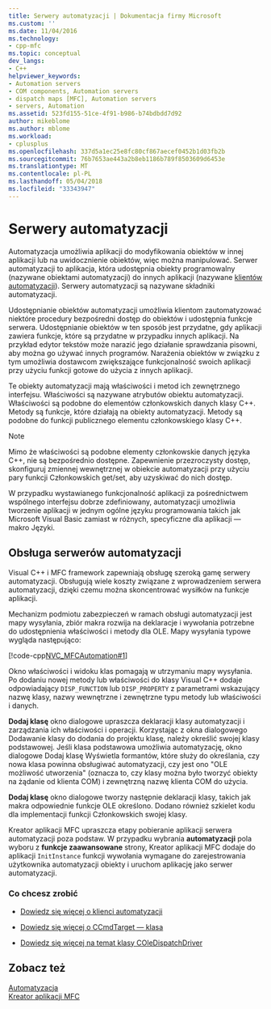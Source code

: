 ```yaml
---
title: Serwery automatyzacji | Dokumentacja firmy Microsoft
ms.custom: ''
ms.date: 11/04/2016
ms.technology:
- cpp-mfc
ms.topic: conceptual
dev_langs:
- C++
helpviewer_keywords:
- Automation servers
- COM components, Automation servers
- dispatch maps [MFC], Automation servers
- servers, Automation
ms.assetid: 523fd155-51ce-4f91-b986-b74bdbdd7d92
author: mikeblome
ms.author: mblome
ms.workload:
- cplusplus
ms.openlocfilehash: 337d5a1ec25e8fc80cf867aecef0452b1d03fb2b
ms.sourcegitcommit: 76b7653ae443a2b8eb1186b789f8503609d6453e
ms.translationtype: MT
ms.contentlocale: pl-PL
ms.lasthandoff: 05/04/2018
ms.locfileid: "33343947"
---
```

# <a name="automation-servers"></a>Serwery automatyzacji
Automatyzacja umożliwia aplikacji do modyfikowania obiektów w innej aplikacji lub na uwidocznienie obiektów, więc można manipulować. Serwer automatyzacji to aplikacja, która udostępnia obiekty programowalny (nazywane obiektami automatyzacji) do innych aplikacji (nazywane [klientów automatyzacji](../mfc/automation-clients.md)). Serwery automatyzacji są nazywane składniki automatyzacji.  
  
 Udostępnianie obiektów automatyzacji umożliwia klientom zautomatyzować niektóre procedury bezpośredni dostęp do obiektów i udostępnia funkcje serwera. Udostępnianie obiektów w ten sposób jest przydatne, gdy aplikacji zawiera funkcje, które są przydatne w przypadku innych aplikacji. Na przykład edytor tekstów może narazić jego działanie sprawdzania pisowni, aby można go używać innych programów. Narażenia obiektów w związku z tym umożliwia dostawcom zwiększające funkcjonalność swoich aplikacji przy użyciu funkcji gotowe do użycia z innych aplikacji.  
  
 Te obiekty automatyzacji mają właściwości i metod ich zewnętrznego interfejsu. Właściwości są nazywane atrybutów obiektu automatyzacji. Właściwości są podobne do elementów członkowskich danych klasy C++. Metody są funkcje, które działają na obiekty automatyzacji. Metody są podobne do funkcji publicznego elementu członkowskiego klasy C++.  
  
> [!NOTE]
>  Mimo że właściwości są podobne elementy członkowskie danych języka C++, nie są bezpośrednio dostępne. Zapewnienie przezroczysty dostęp, skonfiguruj zmiennej wewnętrznej w obiekcie automatyzacji przy użyciu pary funkcji Członkowskich get/set, aby uzyskiwać do nich dostęp.  
  
 W przypadku wystawianego funkcjonalność aplikacji za pośrednictwem wspólnego interfejsu dobrze zdefiniowany, automatyzacji umożliwia tworzenie aplikacji w jednym ogólne języku programowania takich jak Microsoft Visual Basic zamiast w różnych, specyficzne dla aplikacji — makro Języki.  
  
##  <a name="_core_support_for_automation_servers"></a> Obsługa serwerów automatyzacji  
 Visual C++ i MFC framework zapewniają obsługę szeroką gamę serwery automatyzacji. Obsługują wiele koszty związane z wprowadzeniem serwera automatyzacji, dzięki czemu można skoncentrować wysiłków na funkcje aplikacji.  
  
 Mechanizm podmiotu zabezpieczeń w ramach obsługi automatyzacji jest mapy wysyłania, zbiór makra rozwija na deklaracje i wywołania potrzebne do udostępnienia właściwości i metody dla OLE. Mapy wysyłania typowe wygląda następująco:  
  
 [!code-cpp[NVC_MFCAutomation#1](../mfc/codesnippet/cpp/automation-servers_1.cpp)]  
  
 Okno właściwości i widoku klas pomagają w utrzymaniu mapy wysyłania. Po dodaniu nowej metody lub właściwości do klasy Visual C++ dodaje odpowiadający `DISP_FUNCTION` lub `DISP_PROPERTY` z parametrami wskazujący nazwę klasy, nazwy wewnętrzne i zewnętrzne typu metody lub właściwości i danych.  
  
 **Dodaj klasę** okno dialogowe upraszcza deklaracji klasy automatyzacji i zarządzania ich właściwości i operacji. Korzystając z okna dialogowego Dodawanie klasy do dodania do projektu klasę, należy określić swojej klasy podstawowej. Jeśli klasa podstawowa umożliwia automatyzację, okno dialogowe Dodaj klasę Wyświetla formantów, które służy do określania, czy nowa klasa powinna obsługiwać automatyzacji, czy jest ono "OLE możliwość utworzenia" (oznacza to, czy klasy można było tworzyć obiekty na żądanie od klienta COM) i zewnętrzną nazwę klienta COM do użycia.  
  
 **Dodaj klasę** okno dialogowe tworzy następnie deklaracji klasy, takich jak makra odpowiednie funkcje OLE określono. Dodano również szkielet kodu dla implementacji funkcji Członkowskich swojej klasy.  
  
 Kreator aplikacji MFC upraszcza etapy pobieranie aplikacji serwera automatyzacji poza podstaw. W przypadku wybrania **automatyzacji** pola wyboru z **funkcje zaawansowane** strony, Kreator aplikacji MFC dodaje do aplikacji `InitInstance` funkcji wywołania wymagane do zarejestrowania użytkownika automatyzacji obiekty i uruchom aplikację jako serwer automatyzacji.  
  
### <a name="what-do-you-want-to-do"></a>Co chcesz zrobić  
  
-   [Dowiedz się więcej o klienci automatyzacji](../mfc/automation-clients.md)  
  
-   [Dowiedz się więcej o CCmdTarget — klasa](../mfc/reference/ccmdtarget-class.md)  
  
-   [Dowiedz się więcej na temat klasy COleDispatchDriver](../mfc/reference/coledispatchdriver-class.md)  
  
## <a name="see-also"></a>Zobacz też  
 [Automatyzacja](../mfc/automation.md)   
 [Kreator aplikacji MFC](../mfc/reference/mfc-application-wizard.md)


